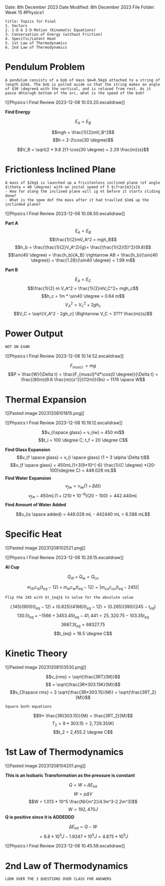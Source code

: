 Date: 8th December 2023
Date Modified: 8th December 2023
File Folder: Week 15
#Physics1

```ad-summary
title: Topics for Final
1. Vectors
2. 1-D & 2-D Motion (Kinematic Equations)
3. Conservation of Energy (without Friction)
4. Specific/Latent Heat
5. 1st Law of Thermodynamics
6. 2nd Law of Thermodynamics
```

# Pendulum Problem

```ad-question
A pendulum consists of a bob of mass $m=0.5kg$ attached to a string of length $2m$. The bob is pulled aside so that the string makes an angle of $30 \degree$ with the vertical, and is relased from rest. As it passe dhtorugh bottom of the arc, what is the speed of the bob?
```

![[Physics I Final Review 2023-12-08 10.03.20.excalidraw]]

**Find Energy**

$$E_A = E_B$$

$$mgh = \frac{1}{2}mV_B^2$$
$$h = 2-2\cos(30 \degree)$$

$$V_B = \sqrt(2 * 9.8 2(1-\cos(30 \degree) = 2.29 \frac{m}{s}$$
# Frictionless Inclined Plane

```ad-question
A mass of $2kg$ is launched up a fricitonless inclined plane (of angle $\theta = 40 \degree) with an inital speed of 5 $\frac{m}{s}$
- How far along the inclined plane will ig et before it starts sliding donw?
- What is the spee dof the mass after it had travlled $1m$ up the inclinded plane?
```

![[Physics I Final Review 2023-12-08 10.08.50.excalidraw]]

**Part A**
$$E_A=E_B$$
$$\frac{1}{2}mV_A^2 = mgh_B$$
$$h_b = \frac{\frac{1}{2}V_A^2}{g}= \frac{\frac{1}{2}(5)^2}{9.8}$$
$$\sin(40 \degree) = \frac{h_b}{A_B} \rightarrow AB = \frac{h_b}{\sin(40 \degree)} = \frac{1.28}{\sin40 \degree} = 1.99 m$$

**Part B**

$$E_A = E_C$$
$$\frac{1}{2} m V_A^2 = \frac{1}{2}mV_C^2+ mgh_c$$
$$h_c = 1m * \sin40 \degree = 0.64 m$$
$$V_A^2 = V_c^2 + 2 gh_c$$
$$V_C = \sqrt{V_A^2 - 2gh_c} \Rightarrow V_C = 3??? \frac{m}{s}$$

# Power Output

```ad-warning
NOT ON EXAM
```

![[Physics I Final Review 2023-12-08 10.14.52.excalidraw]]

$$F_{muscl.} = mg$$
$$P = \frac{W}{\Delta t} = \frac{F_{muscl}*d*\cos(0 \degree)}{\Delta t} = \frac{(80m)(9.8 \frac{m}{s^2})(12m)}{8s} = 1176 \space W$$

# Thermal Expansion

![[Pasted image 20231208101815.png]]

![[Physics I Final Review 2023-12-08 10.19.12.excalidraw]]

$$v_{i\space glass} = v_{iw} = 450 ml$$
$$t_i = 100 \degree C; t_f = 20 \degree C$$

**Find Glass Expansion**
$$v_{f \space glass} = v_{i \space glass} (1 + 3 \alpha \Delta t)$$
$$v_{f \space glass} = 450mL(1+3(9*10^{-6} \frac{1}{C \degree} *(20-100)\degree C) = 449.028 mL$$
**Find Water Expansion**
$$v_{fw} = v_{iw}(1 + \beta \Delta t)$$
$$v_{fw} - 450mL(1+ (210*10^{-6})(20-100) = 442.440 mL$$
**Find Amount of Water Added**

$$v_{is \space added} = 449.028 mL - 442440 mL = 6.588 mL$$

# Specific Heat

![[Pasted image 20231208102521.png]]

![[Physics I Final Review 2023-12-08 10.26.15.excalidraw]]

**Al Cup**

$$Q_{Al} +Q_{w} = Q_{cu}$$

$$m_{Al} c_{Al}(t_{eq}-12)+m_wc_w(t_{eq}-12) = |m_{cu}c_{cu}(t_{eq}-245)|$$

```ad-important
Flip the 245 with $t_{eq}$ to solve for the absolute value
```

$$(.145)(900)(t_{eq}-12)+(0.825)(4186)(t_{eq}-12) = (0.265)(390)(245-t_{eq})$$
$$130.5t_{eq} + -1566 + 3453.45 t_{eq} - 41,441 = 25,320.75 - 103.35t_{eq}$$
$$3687.3 t_{eq} = 68327.75$$
$$t_{eq} = 18.5 \degree C$$

# Kinetic Theory

![[Pasted image 20231208103530.png]]

$$v_{rms} = \sqrt{\frac{3RT}{M}}$$
$$ = \sqrt{\frac{3R*303.15K}{M}}$$
$$v_{3\space rms} = 3 \sqrt{\frac{3R*303.15}{M}} = \sqrt{\frac{3RT_2}{M}}$$

```ad-important
Square both equations
```

$$9* \frac{3R(303.15)}{M} = \frac{3RT_2}{M}$$
$$T_2 = 9*303.15 = 2,729.35 (K)$$
$$t_2 = 2,455.2 \degree C$$
# 1st Law of Thermodynamics

![[Pasted image 20231208104201.png]]

**This is an Isobaric Transformation as the pressure is constant**

$$Q = W + \Delta E_{int}$$
$$W = p \Delta V$$
$$W = 1.013 * 10^5 \frac{N}{m^2}(4.1m^3-2.2m^3)$$
$$W = 192, 470 \dot{J}$$
**Q is positive since it is ADDEDDD**

$$\Delta E_{int} = Q - W$$
$$= 6.8*10^5 \dot{J}-1.9247 * 10^5 \dot{J} = 4.875 *10^5\dot{J}$$

![[Physics I Final Review 2023-12-08 10.45.58.excalidraw]]


# 2nd Law of Thermodynamics

```ad-important
LOOK OVER THE 3 QUESTIONS OVER CLASS FOR ANSWERS
```


